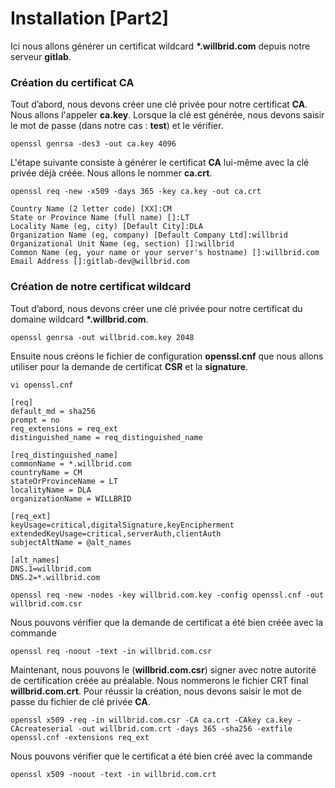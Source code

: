 # Installation [Part2]

Ici nous allons générer un certificat wildcard **\*.willbrid.com** depuis notre serveur **gitlab**.

### Création du certificat CA

Tout d’abord, nous devons créer une clé privée pour notre certificat **CA**. Nous allons l'appeler **ca.key**. Lorsque la clé est générée, nous devons saisir le mot de passe (dans notre cas : **test**) et le vérifier.

```
openssl genrsa -des3 -out ca.key 4096
```

L'étape suivante consiste à générer le certificat **CA** lui-même avec la clé privée déjà créée. Nous allons le nommer **ca.crt**.

```
openssl req -new -x509 -days 365 -key ca.key -out ca.crt
```

```
Country Name (2 letter code) [XX]:CM
State or Province Name (full name) []:LT
Locality Name (eg, city) [Default City]:DLA   
Organization Name (eg, company) [Default Company Ltd]:willbrid
Organizational Unit Name (eg, section) []:willbrid
Common Name (eg, your name or your server's hostname) []:willbrid.com
Email Address []:gitlab-dev@willbrid.com
```

### Création de notre certificat wildcard

Tout d’abord, nous devons créer une clé privée pour notre certificat du domaine wildcard **\*.willbrid.com**.

```
openssl genrsa -out willbrid.com.key 2048
```

Ensuite nous créons le fichier de configuration **openssl.cnf** que nous allons utiliser pour la demande de certificat **CSR** et la **signature**.

```
vi openssl.cnf
```

```
[req]
default_md = sha256
prompt = no
req_extensions = req_ext
distinguished_name = req_distinguished_name

[req_distinguished_name]
commonName = *.willbrid.com
countryName = CM
stateOrProvinceName = LT
localityName = DLA
organizationName = WILLBRID

[req_ext]
keyUsage=critical,digitalSignature,keyEncipherment
extendedKeyUsage=critical,serverAuth,clientAuth
subjectAltName = @alt_names

[alt_names]
DNS.1=willbrid.com
DNS.2=*.willbrid.com
```

```
openssl req -new -nodes -key willbrid.com.key -config openssl.cnf -out willbrid.com.csr
```

Nous pouvons vérifier que la demande de certificat a été bien créée avec la commande

```
openssl req -noout -text -in willbrid.com.csr
```

Maintenant, nous pouvons le (**willbrid.com.csr**) signer avec notre autorité de certification créée au préalable. Nous nommerons le fichier CRT final **willbrid.com.crt**. Pour réussir la création, nous devons saisir le mot de passe du fichier de clé privée **CA**.

```
openssl x509 -req -in willbrid.com.csr -CA ca.crt -CAkey ca.key -CAcreateserial -out willbrid.com.crt -days 365 -sha256 -extfile openssl.cnf -extensions req_ext
```

Nous pouvons vérifier que le certificat a été bien créé avec la commande

```
openssl x509 -noout -text -in willbrid.com.crt
```
